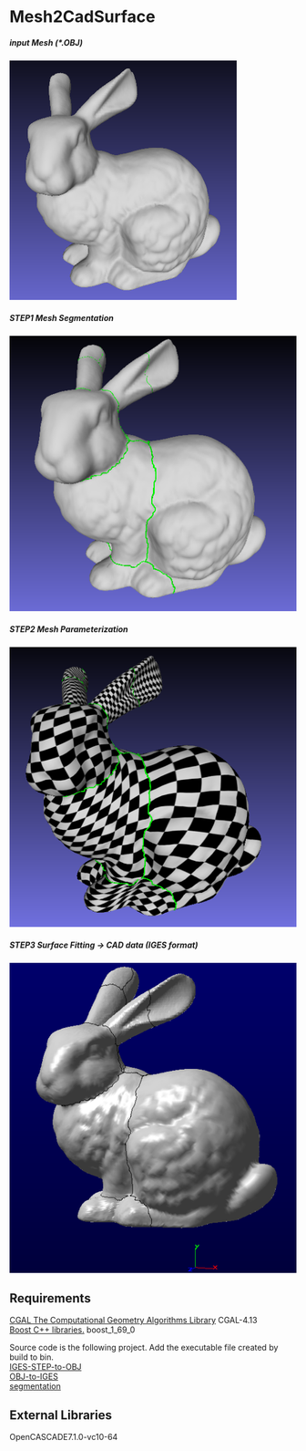 # Mesh2CadSurface

##### input Mesh (*.OBJ)
<img src="./images/image02.png"/> 

##### STEP1 Mesh Segmentation
<img src="./images/image01.png"/> 

##### STEP2 Mesh Parameterization
<img src="./images/image00.png"/> 

##### STEP3 Surface Fitting -> CAD data (IGES format)
<img src="./images/image03.png"/> 

## Requirements
[CGAL The Computational Geometry Algorithms Library](https://www.cgal.org/)  CGAL-4.13  
[Boost C++ libraries.](https://www.boost.org/)    boost_1_69_0  

Source code is the following project.
Add the executable file created by build to bin.  
[IGES-STEP-to-OBJ](https://github.com/Sanaxen/IGES-STEP-to-OBJ)  
[OBJ-to-IGES](https://github.com/Sanaxen/OBJ-to-IGES)  
[segmentation](https://github.com/Sanaxen/segmentation)  

## External Libraries 
OpenCASCADE7.1.0-vc10-64
